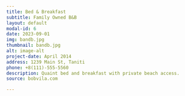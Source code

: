 ```yaml
---
title: Bed & Breakfast
subtitle: Family Owned B&B
layout: default
modal-id: 6
date: 2023-09-01
img: bandb.jpg
thumbnail: bandb.jpg
alt: image-alt
project-date: April 2014
address: 1239 Main St, Taniti
phone: +8(111)-555-5560
description: Quaint bed and breakfast with private beach access.
source: bobvila.com

---
```

